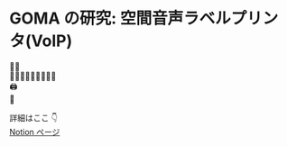 # GOMA の研究: 空間音声ラベルプリンタ(VolP)

🦭🎶  
🧸🧸🧸🧸🧸🧸🧸🧸🧸  
🖨️  
📄

詳細はここ 👇  
[Notion ページ](https://beaded-lifter-415.notion.site/IoT-171fa7a38f47476bbb3c85a439342e60?pvs=4)
